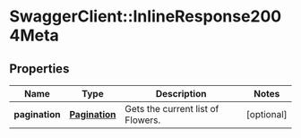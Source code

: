 # SwaggerClient::InlineResponse2004Meta

## Properties
Name | Type | Description | Notes
------------ | ------------- | ------------- | -------------
**pagination** | [**Pagination**](Pagination.md) | Gets the current list of Flowers. | [optional] 



